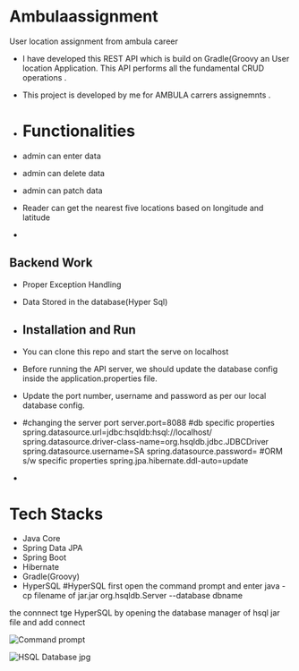 # Ambulaassignment
User location assignment from ambula career

 

 - I have developed this REST API  which is build on Gradle(Groovy an User location Application. This API performs all the fundamental CRUD operations .
 
- This project is developed by me for AMBULA carrers assignemnts .
- # Functionalities
-   admin can enter data
-   admin can delete data
-   admin can patch data
-   Reader can get the nearest five locations based on longitude and latitude
-   


## Backend Work
-  Proper Exception Handling
-  Data Stored in the database(Hyper Sql)

-  ## Installation and Run
-  You can clone this repo and start the serve on localhost
-   Before running the API server, we should update the database config inside the application.properties file.
-   Update the port number, username and password as per our local database config.
-   #changing the server port
    server.port=8088
     #db specific properties
    spring.datasource.url=jdbc:hsqldb:hsql://localhost/
     spring.datasource.driver-class-name=org.hsqldb.jdbc.JDBCDriver
    spring.datasource.username=SA
    spring.datasource.password=
     #ORM s/w specific properties
     spring.jpa.hibernate.ddl-auto=update

-   
# Tech Stacks
-   Java Core
-   Spring Data JPA
-   Spring Boot
-   Hibernate
-   Gradle(Groovy)
-   HyperSQL
#HyperSQL
first open the command prompt and enter java -cp filename of jar.jar org.hsqldb.Server --database dbname

the connnect tge HyperSQL by opening the database manager of hsql jar file and add connect


![Command prompt](https://github.com/Shameemlatheef/Ambulaassignment/assets/101591748/35f1624a-f01f-481f-9296-cc1b471eaf86)


![HSQL Database jpg](https://github.com/Shameemlatheef/Ambulaassignment/assets/101591748/39c18a3b-5532-4b65-bfad-f4a4fca5350d)


